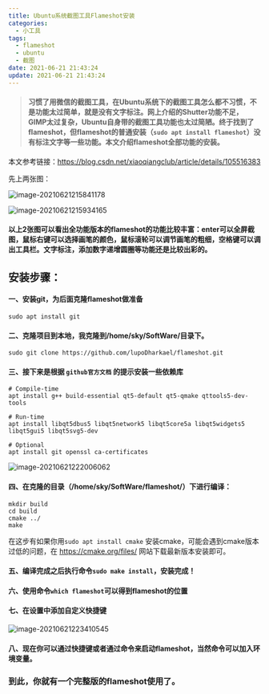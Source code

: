 ```yaml
---
title: Ubuntu系统截图工具Flameshot安装
categories:
  - 小工具
tags:
  - flameshot
  - ubuntu
  - 截图
date: 2021-06-21 21:43:24
update: 2021-06-21 21:43:24
---
```





> #### 习惯了用微信的截图工具，在Ubuntu系统下的截图工具怎么都不习惯，不是功能太过简单，就是没有文字标注。网上介绍的Shutter功能不足，GIMP太过复杂，Ubuntu自身带的截图工具功能也太过简陋。终于找到了flameshot，但flameshot的普通安装（`sudo apt install flameshot`）没有标注文字等一些功能。本文介绍flameshot全部功能的安装。
>
> <!-- more -->



本文参考链接：https://blog.csdn.net/xiaoqiangclub/article/details/105516383



先上两张图：

![image-20210621215841178](https://gitee.com/nsaction/blog_pic/raw/master/image-20210621215841178.png)





![image-20210621215934165](https://gitee.com/nsaction/blog_pic/raw/master/image-20210621215934165.png)



#### 以上2张图可以看出全功能版本的flameshot的功能比较丰富：enter可以全屏截图，鼠标右键可以选择画笔的颜色，鼠标滚轮可以调节画笔的粗细，空格键可以调出工具栏。文字标注，添加数字递增圆圈等功能还是比较出彩的。



## 安装步骤：



#### 一、安装git，为后面克隆flameshot做准备



~~~  git
sudo apt install git 
~~~



#### 二、克隆项目到本地，我克隆到/home/sky/SoftWare/目录下。



~~~
sudo git clone https://github.com/lupoDharkael/flameshot.git
~~~



#### 三、接下来是根据 `github官方文档` 的提示安装一些依赖库



~~~
# Compile-time
apt install g++ build-essential qt5-default qt5-qmake qttools5-dev-tools

# Run-time
apt install libqt5dbus5 libqt5network5 libqt5core5a libqt5widgets5 libqt5gui5 libqt5svg5-dev

# Optional
apt install git openssl ca-certificates

~~~



![image-20210621222006062](https://gitee.com/nsaction/blog_pic/raw/master/image-20210621222006062.png)



#### 四、在克隆的目录（/home/sky/SoftWare/flameshot/）下进行编译：



~~~
mkdir build
cd build
cmake ../
make
~~~

在这步有如果你用`sudo apt install cmake` 安装cmake，可能会遇到cmake版本过低的问题，在  https://cmake.org/files/   网站下载最新版本安装即可。



#### 五、编译完成之后执行命令`sudo make install`，安装完成！

#### 六、使用命令`which flameshot`可以得到flameshot的位置

#### 七、在设置中添加自定义快捷键

![image-20210621223410545](https://gitee.com/nsaction/blog_pic/raw/master/image-20210621223410545.png)



#### 八、现在你可以通过快捷键或者通过命令来启动flameshot，当然命令可以加入环境变量。



### 到此，你就有一个完整版的flameshot使用了。
